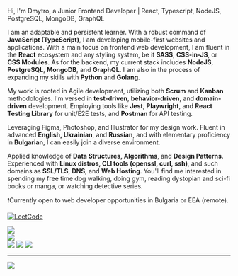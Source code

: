 Hi, I'm Dmytro, a Junior Frontend Developer | React, Typescript, NodeJS, PostgreSQL, MongoDB, GraphQL

I am an adaptable and persistent learner. With a robust command of **JavaScript (TypeScript)**, I am developing mobile-first websites and applications.
With a main focus on frontend web development, I am fluent in the **React** ecosystem and any styling system, be it **SASS**, **CSS-in-JS**, or **CSS Modules**. As for the backend, my current stack includes **NodeJS**, **PostgreSQL**, **MongoDB**, and **GraphQL**. I am also in the process of expanding my skills with **Python** and **Golang**.

My work is rooted in Agile development, utilizing both **Scrum** and **Kanban** methodologies. I'm versed in **test-driven**, **behavior-driven**, and **domain-driven** development. Employing tools like **Jest**, **Playwright**, and **React Testing Library** for unit/E2E tests, and **Postman** for API testing.

Leveraging Figma, Photoshop, and Illustrator for my design work.
Fluent in advanced **English, Ukrainian**, and **Russian**, and with elementary proficiency in **Bulgarian**, I can easily join a diverse environment.

Applied knowledge of **Data Structures, Algorithms**, and **Design Patterns**. Experienced with **Linux distros, CLI tools (openssl, curl, ssh)**, and such domains as **SSL/TLS**, **DNS**, and **Web Hosting**.
You'll find me interested in spending my free time dog walking, doing gym, reading dystopian and sci-fi books or manga, or watching detective series. 

❗Currently open to web developer opportunities in Bulgaria or EEA (remote).

[![LeetCode](https://leetcard.jacoblin.cool/dmltdev?theme=nord&font=Fira%20Code)](https://leetcode.com/dmltdev/)

![](https://github-readme-stats.vercel.app/api?username=dmltdev&theme=dracula&hide_border=false&include_all_commits=false&count_private=false)<br/>
![](https://github-readme-streak-stats.herokuapp.com/?user=dmltdev&theme=dracula&hide_border=false)<br/>
![](https://github-readme-stats.vercel.app/api/top-langs/?username=dmltdev&theme=dracula&hide_border=false&include_all_commits=false&count_private=false&layout=compact)
![](https://github-profile-trophy.vercel.app/?username=dmltdev&theme=dracula&no-frame=false&no-bg=true&margin-w=4)
![](https://quotes-github-readme.vercel.app/api?type=horizontal&theme=tokyonight)

---
[![](https://visitcount.itsvg.in/api?id=dmltdev&icon=9&color=6)](https://visitcount.itsvg.in)

<!-- Proudly created with GPRM ( https://gprm.itsvg.in ) -->

